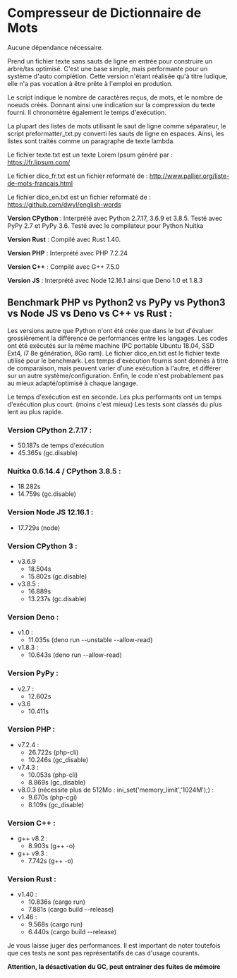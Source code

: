 # Compresseur de Dictionnaire de Mots

Aucune dépendance nécessaire.

Prend un fichier texte sans sauts de ligne en entrée pour construire un arbre/tas optimisé.
C'est une base simple, mais performante pour un système d'auto complétion.
Cette version n'étant réalisée qu'à titre ludique, elle n'a pas vocation à être prête à l'emploi en prodution.

Le script indique le nombre de caractères reçus, de mots, et le nombre de noeuds créés.
Donnant ainsi une indication sur la compression du texte fourni.
Il chronomètre également le temps d'exécution.

La plupart des listes de mots utilisant le saut de ligne comme séparateur, le script preformatter_txt.py converti les sauts de ligne en espaces. Ainsi, les listes sont traités comme un paragraphe de texte lambda.

Le fichier texte.txt est un texte Lorem Ipsum généré par : https://fr.lipsum.com/

Le fichier dico_fr.txt est un fichier reformaté de : http://www.pallier.org/liste-de-mots-francais.html

Le fichier dico_en.txt est un fichier reformaté de : https://github.com/dwyl/english-words

**Version CPython** : Interprété avec Python 2.7.17, 3.6.9 et 3.8.5. Testé avec PyPy 2.7 et PyPy 3.6. Testé avec le compilateur pour Python Nuitka

**Version Rust** : Compilé avec Rust 1.40.

**Version PHP** : Interprété avec PHP 7.2.24

**Version C++** : Compilé avec G++ 7.5.0

**Version JS** : Interprété avec Node 12.16.1 ainsi que Deno 1.0 et 1.8.3

## Benchmark PHP vs Python2 vs PyPy vs Python3 vs Node JS vs Deno vs C++ vs Rust :
Les versions autre que Python n'ont été crée que dans le but d'évaluer grossièrement la différence de performances entre les langages.
Les codes ont été exécutés sur la même machine (PC portable Ubuntu 18.04, SSD Ext4, i7 8e génération, 8Go ram).
Le fichier dico_en.txt est le fichier texte utilisé pour le benchmark.
Les temps d'exécution fournis sont donnés à titre de comparaison, mais peuvent varier d'une exécution à l'autre, et différer sur un autre système/configuration. Enfin, le code n'est probablement pas au mieux adapté/optimisé à chaque langage.

Le temps d'exécution est en seconde. Les plus performants ont un temps d'exécution plus court. (moins c'est mieux)
Les tests sont classés du plus lent au plus rapide.

### Version CPython 2.7.17 : 
  - 50.187s de temps d'exécution
  - 45.365s (gc.disable)

### Nuitka 0.6.14.4 / CPython 3.8.5 :
  - 18.282s
  - 14.759s (gc.disable)

### Version Node JS 12.16.1 :
  - 17.729s (node)

### Version CPython 3 :
  - v3.6.9
    - 18.504s
    - 15.802s (gc.disable)
  - v3.8.5 :
    - 16.889s
    - 13.237s (gc.disable)

### Version Deno :
  - v1.0 :
    - 11.035s (deno run --unstable --allow-read)
  - v1.8.3 :
    - 10.643s (deno run --allow-read)

### Version PyPy :
  - v2.7 :
    - 12.602s
  - v3.6
    - 10.411s

### Version PHP :
  - v7.2.4 :
    - 26.722s (php-cli)
    - 10.246s (gc_disable)
  - v7.4.3 :
    - 10.053s (php-cli)
    - 8.869s (gc_disable)
  - v8.0.3 (nécessite plus de 512Mo : ini_set('memory_limit','1024M');) :
    - 9.670s (php-cgi)
    - 8.109s (gc_disable)

### Version C++ :
  - g++ v8.2 :
    - 8.903s (g++ -o)
  - g++ v9.3 :
    - 7.742s (g++ -o)

### Version Rust :
  - v1.40 :
    - 10.836s (cargo run)
    - 7.881s (cargo build --release)
  - v1.46 :
    - 9.568s (cargo run)
    - 6.440s (cargo build --release)

Je vous laisse juger des performances. Il est important de noter toutefois que ces tests ne sont pas représentatifs de cas d'usage courants.

**Attention, la désactivation du GC, peut entrainer des fuites de mémoire**
